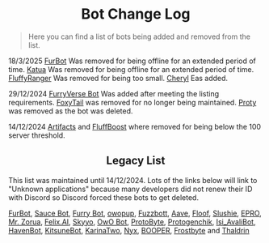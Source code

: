 <h1 align="center">Bot Change Log</h1>

> Here you can find a list of bots being added and removed from the list.

18/3/2025 [FurBot](https://discord.com/oauth2/authorize?client_id=716259432878702633&scope=applications.commands%20bot) Was removed for being offline for an extended period of time. [Katua](ttps://discord.com/oauth2/authorize?client_id=1251191594757914644&scope=applications.commands%20bot) Was removed for being offline for an extended period of time. [FluffyRanger](https://discord.com/oauth2/authorize?client_id=1018122677526994964&scope=applications.commands%20bot) Was removed for being too small. [Cheryl](https://discord.com/oauth2/authorize?client_id=940369423125061633&scope=applications.commands%20bot) Eas added.


29/12/2024 [FurryVerse Bot](https://discord.com/oauth2/authorize?client_id=1131388328403546164&scope=applications.commands%20bot) Was added after meeting the listing requirements. [FoxyTail](https://discord.com/oauth2/authorize?client_id=716682147749953616&scope=applications.commands%20bot) was removed for no longer being maintained. [Proty](https://discord.com/oauth2/authorize?client_id=1169730126402039890&scope=applications.commands%20bot) was removed as the bot was deleted. 

14/12/2024 [Artifacts](https://discord.com/oauth2/authorize?client_id=1205104382283096064&scope=applications.commands%20bot) and [FluffBoost](https://discord.com/oauth2/authorize?client_id=1152416549261561856&scope=applications.commands%20bot) where removed for being below the 100 server threshold.


<h2 align="center">Legacy List</h2>

This list was maintained until 14/12/2024. Lots of the links below will link to "Unknown applications" because many developers did not renew their ID with Discord so Discord forced these bots to get deleted.


[FurBot](https://discord.com/oauth2/authorize?client_id=174176308396425217&scope=applications.commands%20bot), [Sauce Bot](https://discord.com/oauth2/authorize?client_id=730158145489338409&scope=applications.commands%20bot), [Furry Bot](https://discord.com/oauth2/authorize?client_id=398251412246495233&scope=applications.commands%20bot), [owopup](https://discord.com/oauth2/authorize?client_id=365255872181567489&scope=applications.commands%20bot), [Fuzzbott](https://discord.com/oauth2/authorize?client_id=730633518992064514&scope=applications.commands%20bot), [Aave](https://discord.com/oauth2/authorize?client_id=486185195989368852&scope=applications.commands%20bot), [Floof](https://discord.com/oauth2/authorize?client_id=780116896775274538&scope=applications.commands%20bot), [Slushie](https://discord.com/oauth2/authorize?client_id=670786019037020188&scope=applications.commands%20bot), [EPRO](https://discord.com/oauth2/authorize?client_id=823554361397215294&scope=applications.commands%20bot), [Mr. Zorua](https://discord.com/oauth2/authorize?client_id=735733344494682124&scope=applications.commands%20bot), [Felix.AI](https://discord.com/api/oauth2/authorize?client_id=1139632229044199444&scope=applications.commands%20bot), [Skyyo](https://discord.com/oauth2/authorize?client_id=877928677109817404&scope=applications.commands%20bot), [OwO Bot](https://discord.com/oauth2/authorize?client_id=517201738646945803&scope=applications.commands%20bot), [ProtoByte](https://discord.com/oauth2/authorize?client_id=877347193328111666&scope=applications.commands%20bot), [Protogenchik](https://discord.com/oauth2/authorize?client_id=890645772557746206&scope=applications.commands%20bot), [Isi_AvaliBot](https://discord.com/oauth2/authorize?client_id=876515016143147110&scope=applications.commands%20bot), [HavenBot](https://discord.com/oauth2/authorize?client_id=688494367807111234&scope=applications.commands%20bot), [KitsuneBot](https://discord.com/oauth2/authorize?client_id=738229595626668102&scope=applications.commands%20bot), [KarinaTwo](https://discord.com/oauth2/authorize?client_id=793530706319114261&scope=applications.commands%20bot), [Nyx](https://discord.com/oauth2/authorize?client_id=600206352916414464&scope=applications.commands%20bot), [BOOPER](https://discord.com/oauth2/authorize?client_id=759083323275608096&scope=applications.commands%20bot), [Frostbyte](https://discord.com/oauth2/authorize?client_id=732233716604076075&scope=applications.commands%20bot) and [Thaldrin](https://discord.com/oauth2/authorize?client_id=434662676547764244&scope=applications.commands%20bot)